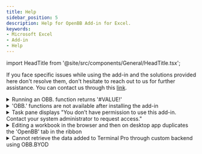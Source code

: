 ```yaml
---
title: Help
sidebar_position: 5
description: Help for OpenBB Add-in for Excel.
keywords:
- Microsoft Excel
- Add-in
- Help
---
```


<!-- markdownlint-disable MD033 -->
import HeadTitle from '@site/src/components/General/HeadTitle.tsx';

<HeadTitle title="Help | Get help" />

If you face specific issues while using the add-in and the solutions provided here don't resolve them, don't hesitate to reach out to us for further assistance. You can contact us through this [link](https://openbb.co/contact).

<details>
<summary>Running an OBB. function returns '#VALUE!'</summary>

* Make sure you are using the correct syntax for the function. You can find the correct syntax for each function [here](https://docs.openbb.co/excel/reference)
* If you have just opened your workbook and the OBB. function returns '#VALUE!', try recalculating the cell again - this is an ongoing issue with Excel add-ins

</details>

<details>
<summary>'OBB.' functions are not available after installing the add-in</summary>

* Make sure OpenBB Add-in for Excel shows in the ribbon
* Go to **Insert** > **Get Add-ins** > **My Add-ins** > Click '...' when hovering OpenBB add-in > remove the add-in and install it again
* Restart your computer or manually [clear the Office cache](https://learn.microsoft.com/en-us/office/dev/add-ins/testing/clear-cache)

</details>

<details>
<summary>Task pane displays "You don’t have permission to use this add-in. Contact your system administrator to request access."</summary>

* Make sure your account has the necessary permissions to use add-in
* Restart your computer or manually [clear the Office cache](https://learn.microsoft.com/en-us/office/dev/add-ins/testing/clear-cache)

</details>

<details>
<summary>Editing a workbook in the browser and then on desktop app duplicates the 'OpenBB' tab in the ribbon</summary>

This is a known Microsoft Excel issue. Currently, there is no definitive fix for the problem, but there are workarounds you can apply to fix the file depending on your operating system:

* **Windows**: File > Info > Inspect Workbook > Check ‘Task Pane Add-ins’ > Click ‘OK’. This will scan your workbook and remove the stale add-in reference created by Excel in the browser
* **Mac**: rename your file from .xlsx to .zip > unzip it using WinZip for Mac (don’t use the default unzip tool, otherwise it won’t work) > look for webextensions folder and delete webextension1.xml > rename the file back to .xlsx

</details>

<details>
<summary>Cannot retrieve the data added to Terminal Pro through custom backend using OBB.BYOD</summary>

* Make sure your backend is running and accessible
* If you are using Mac or Safari make sure your backend is using HTTPS and has a valid SSL certificate

</details>
